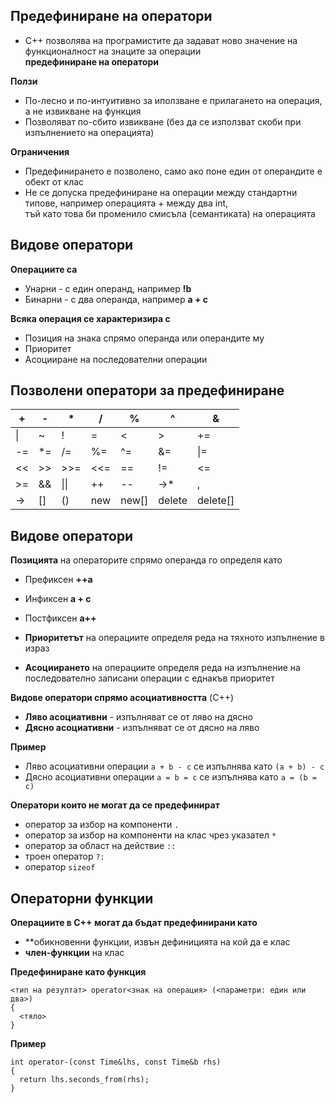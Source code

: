 ## Предефиниране на оператори

- C++ позволява на програмистите да задават ново значение на функционалност на знаците за операции  
**предефиниране на оператори**

**Ползи**
- По-лесно и по-интуитивно за иползване е прилагането на операция, а не извикване на функция
- Позволяват по-сбито извикване (без да се използват скоби при изпълнението на операцията)  
  
**Ограничения**
- Предефинирането е позволено, само ако поне един от операндите е обект от клас
- Не се допуска предефиниране на операции между стандартни типове, например операцията + между два int,  
тъй като това би променило смисъла (семантиката) на операцията

## Видове оператори

**Операциите са**
- Унарни - с един операнд, например **!b**
- Бинарни - с два операнда, например **a + c**

**Всяка операция се характеризира с**
- Позиция на знака спрямо операнда или операндите му
- Приоритет
- Асоцииране на последователни операции

## Позволени оператори за предефиниране

| + | - | * | / | % | ^ | & |
| - | - | - | - | - | - | - |
| \| | ~ | ! | = | < | > | += | 
| -= | \*= | /= | %= | ^= | &= | \|= |
| << | >> | >>= | <<= | == | != | <= |
| >= | && | \|\| | ++ | -- | ->* | , |
| -> | [] | () | new | new[] | delete | delete[] |

## Видове оператори

**Позицията** на операторите спрямо операнда го определя като
- Префиксен **++a**
- Инфиксен **a + c**
- Постфиксен **a++**  
   
- **Приоритетът** на операциите определя реда на тяхното изпълнение в израз
- **Асоциирането** на операциите определя реда на изпълнение на последователно записани операции с еднакъв приоритет

**Видове оператори спрямо асоциативността** (C++)
- **Ляво асоциативни** - изпълняват се от ляво на дясно
- **Дясно асоциативни** - изпълняват се от дясно на ляво  
  
**Пример**
- Ляво асоциативни операции `a + b - c` се изпълнява като `(a + b) - c`
- Дясно асоциативни операции `a = b = c` се изпълнява като `a = (b = c)`

**Оператори които не могат да се предефинират**  
- оператор за избор на компоненти `.`
- оператор за избор на компоненти на клас чрез указател `*`
- оператор за област на действие `::`
- троен оператор `?:`
- оператор `sizeof`

## Операторни функции

**Операциите в C++ могат да бъдат предефинирани като**
- **обикновенни функции, извън дефиницията на кой да е клас
- **член-функции** на клас

**Предефиниране като функция**
```
<тип на резултат> operator<знак на операция> (<параметри: един или два>)
{
  <тяло>
}
```
**Пример**
```
int operator-(const Time&lhs, const Time&b rhs)
{
  return lhs.seconds_from(rhs);
}
```
